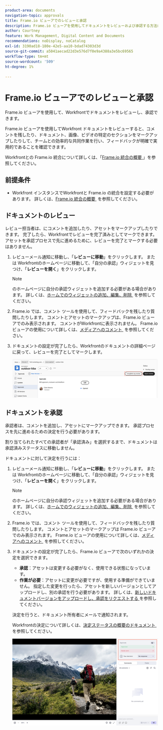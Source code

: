 ```yaml
---
product-area: documents
navigation-topic: approvals
title: Frame.io ビューアでのレビューと承認
description: Frame.io ビューアを使用してドキュメントをレビューおよび承認する方法について説明します。
author: Courtney
feature: Work Management, Digital Content and Documents
recommendations: noDisplay, noCatalog
exl-id: 3190ad18-180e-42e5-aa10-bdad74303d3d
source-git-commit: a5041aecad22d3e576d7f0e9a4388a3e5bc69565
workflow-type: tm+mt
source-wordcount: '509'
ht-degree: 1%

---
```


# Frame.io ビューアでのレビューと承認

Frame.io ビューアを使用して、Workfrontでドキュメントをレビューし、承認できます。

Frame.io ビューアを使用してWorkfront ドキュメントをレビューすると、コメントを残したり、ドキュメント、画像、ビデオの特定のセクションをマークアップしたりして、チームとの効率的な共同作業を行い、フィードバックが明確で実用的であることを確認できます。

Workfrontとの Frame.io 統合について詳しくは、「[Frame.io 統合の概要 &#x200B;](/help/quicksilver/review-and-approve-work/native-integrations/frame-io/frame-int-overview.md)」を参照してください。


<!--## Access requirements

+++ Expand to view access requirements for the functionality in this article.

<table style="table-layout:auto"> 
 <col> 
 </col> 
 <col> 
 </col> 
 <tbody> 
  <tr> 
   <td role="rowheader">Adobe Workfront package</td> 
   <td> <p> Any</p> </td> 
  </tr> 
  <tr> 
   <td role="rowheader">Adobe Workfront licenses</td> 
   <td> <p>Request or higher</p>
   <p>Contributor or higher</p> </td> 
  </tr> 
  <tr data-mc-conditions=""> 
   <td role="rowheader">Access level configurations</td> 
   <td> <p>Edit access to Documents</p> </td> 
  </tr> 
  <tr data-mc-conditions=""> 
   <td role="rowheader">Object permissions</td> 
   <td> <p>Edit access to the object associated with the document</p> </td> 
  </tr> 
 </tbody> 
</table>

For information, see [Access requirements in Workfront documentation](/help/quicksilver/administration-and-setup/add-users/access-levels-and-object-permissions/access-level-requirements-in-documentation.md).

+++ -->

## 前提条件

* Workfront インスタンスでWorkfrontと Frame.io の統合を設定する必要があります。 詳しくは、[Frame.io 統合の概要 &#x200B;](/help/quicksilver/review-and-approve-work/native-integrations/frame-io/frame-int-overview.md#integration-requirements) を参照してください。

## ドキュメントのレビュー

レビュー担当者は、にコメントを追加したり、アセットをマークアップしたりできます。 完了したら、Workfrontでレビューを完了済みとしてマークできます。 アセットを承認プロセスで先に進めるために、レビューを完了とマークする必要はありません。

1. レビューメール通知に移動し、「**レビューに移動**」をクリックします。
または
Workfrontのホームページに移動して、「自分の承認」ウィジェットを見つけ、「**レビューを開く**」をクリックします。

   >[!NOTE]
   > 
   >のホームページに自分の承認ウィジェットを追加する必要がある場合があります。 詳しくは、[&#x200B; ホームでのウィジェットの追加、編集、削除 &#x200B;](/help/quicksilver/workfront-basics/using-home/using-the-home-area/add-edit-remove-widgets-in-new-home.md) を参照してください。

1. Frame.io では、コメント ツールを使用して、フィードバックを残したり質問したりします。
コメントとアセットのマークアップは、Frame.io ビューアでのみ表示されます。 コメントがWorkfrontに表示されません。 Frame.io ビューアの使用について詳しくは、[&#x200B; メディアへのコメント &#x200B;](https://help.frame.io/en/articles/9105251-commenting-on-your-media) を参照してください。
1. ドキュメントの設定が完了したら、Workfrontのドキュメントの詳細ページに戻って、レビューを完了としてマークします。

   ![&#x200B; レビュー完了のマーク &#x200B;](assets/mark-review-complete.png)

## ドキュメントを承認

承認者は、コメントを追加し、アセットにマークアップできます。 承認プロセスを先に進めるための決定を行う必要があります。

割り当てられたすべての承認者が「承認済み」を選択するまで、ドキュメントは承認済みステータスに移動しません。

ドキュメントに対して決定を行うには：

1. レビューメール通知に移動し、「**レビューに移動**」をクリックします。
または
Workfrontのホームページに移動して、「自分の承認」ウィジェットを見つけ、「**レビューを開く**」をクリックします。

   >[!NOTE]
   > 
   >のホームページに自分の承認ウィジェットを追加する必要がある場合があります。 詳しくは、[&#x200B; ホームでのウィジェットの追加、編集、削除 &#x200B;](/help/quicksilver/workfront-basics/using-home/using-the-home-area/add-edit-remove-widgets-in-new-home.md) を参照してください。


1. Frame.io では、コメント ツールを使用して、フィードバックを残したり質問したりします。 コメントとアセットのマークアップは Frame.io ビューアでのみ表示されます。 Frame.io ビューアの使用について詳しくは、[&#x200B; メディアへのコメント &#x200B;](https://help.frame.io/en/articles/9105251-commenting-on-your-media) を参照してください。
1. ドキュメントの設定が完了したら、Frame.io ビューアで次のいずれかの決定を選択できます。

   * **承認**：アセットは変更する必要がなく、使用できる状態になっています。
   * **作業が必要**：アセットに変更が必要ですが、使用する準備ができていません。 指定した変更を行ったら、アセットを新しいバージョンとしてアップロードし、別の承認を行う必要があります。 詳しくは、[&#x200B; 新しいドキュメントバージョンをアップロードし、承認をリクエストする &#x200B;](/help/quicksilver/review-and-approve-work/document-reviews-and-approvals/manage-document-approvals/upload-new-doc-version.md) を参照してください。<!--do they need to tell someone it was uploaded via comment tagging?-->

   決定を行うと、ドキュメント所有者にメールで通知されます。

   Workfrontの決定について詳しくは、[&#x200B; 決定ステータスの概要のドキュメント &#x200B;](/help/quicksilver/review-and-approve-work/document-reviews-and-approvals/manage-document-approvals/document-approval-status.md) を参照してください。

   ![&#x200B; フレームビューアと決定 &#x200B;](assets/make-decision-frame.png)



<!--is document owner the correct term?-->
